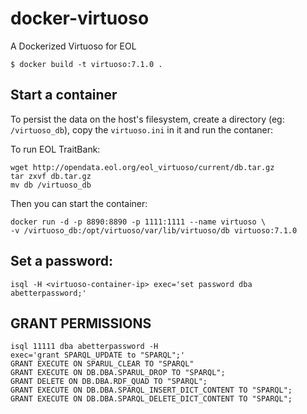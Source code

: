 docker-virtuoso
===============

A Dockerized Virtuoso for EOL

```
$ docker build -t virtuoso:7.1.0 .
```

## Start a container

To persist the data on the host's filesystem, create a directory
(eg: `/virtuoso_db`), copy the `virtuoso.ini` in it and run the contaner:

To run EOL TraitBank:

    wget http://opendata.eol.org/eol_virtuoso/current/db.tar.gz
    tar zxvf db.tar.gz
    mv db /virtuoso_db

Then you can start the container:

    docker run -d -p 8890:8890 -p 1111:1111 --name virtuoso \
    -v /virtuoso_db:/opt/virtuoso/var/lib/virtuoso/db virtuoso:7.1.0

## Set a password:

    isql -H <virtuoso-container-ip> exec='set password dba abetterpassword;'

## GRANT PERMISSIONS

    isql 11111 dba abetterpassword -H
    exec='grant SPARQL_UPDATE to "SPARQL";'
    GRANT EXECUTE ON SPARUL_CLEAR TO "SPARQL"
    GRANT EXECUTE ON DB.DBA.SPARUL_DROP TO "SPARQL";
    GRANT DELETE ON DB.DBA.RDF_QUAD TO "SPARQL";
    GRANT EXECUTE ON DB.DBA.SPARQL_INSERT_DICT_CONTENT TO "SPARQL";
    GRANT EXECUTE ON DB.DBA.SPARQL_DELETE_DICT_CONTENT TO "SPARQL";

